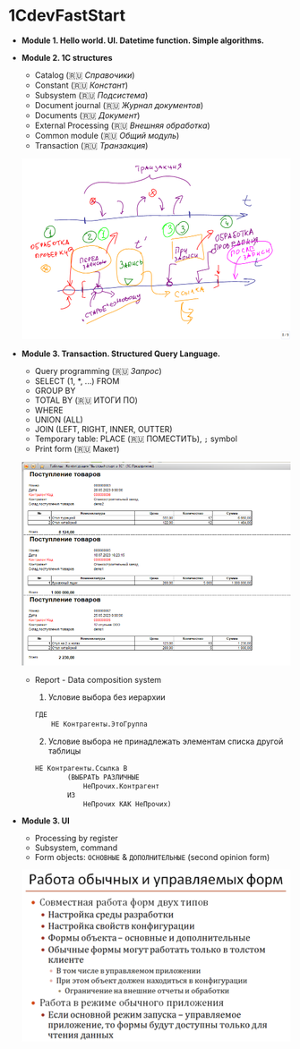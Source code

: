 # 1CdevFastStart

+ **Module 1. Hello world. UI. Datetime function. Simple algorithms.**

+ **Module 2. 1C structures**
    + Catalog (🇷🇺 *Справочики*)
    + Constant (🇷🇺 *Констант*)
    + Subsystem (🇷🇺 *Подсистема*)
    + Document journal (🇷🇺 *Журнал документов*)
    + Documents (🇷🇺 *Документ*)
    + External Processing (🇷🇺 *Внешняя обработка*)
    + Common module (🇷🇺 *Общий модуль*)
    + Transaction (🇷🇺 *Транзакция*)

    ![Alt text](./M2P9/M2C9TRANSACTION.png)

+ **Module 3. Transaction. Structured Query Language.**
    + Query programming (🇷🇺 *Запрос*)
    + SELECT (1, *, ...) FROM
    + GROUP BY
    + TOTAL BY (🇷🇺 ИТОГИ ПО)
    + WHERE
    + UNION (ALL)
    + JOIN (LEFT, RIGHT, INNER, OUTTER)
    + Temporary table: PLACE (🇷🇺 ПОМЕСТИТЬ), `;` symbol
    + Print form (🇷🇺 Макет)

    ![Alt text](./M3P7/M3P71-result.PNG)

    + Report - Data composition system
        
        1. Условие выбора без иерархии
        ```sql
        ГДЕ
            НЕ Контрагенты.ЭтоГруппа
        ```
        2. Условие выбора не принадлежать элементам списка другой таблицы
        ```
        НЕ Контрагенты.Ссылка В
                (ВЫБРАТЬ РАЗЛИЧНЫЕ
                    НеПрочих.Контрагент
                ИЗ
                    НеПрочих КАК НеПрочих)
        ```

+ **Module 3. UI**
    + Processing by register
    + Subsystem, command
    + Form objects: `ОСНОВНЫЕ` & `ДОПОЛНИТЕЛЬНЫЕ` (second opinion form)

    ![Alt text](./M4P3/WorkingForm.png)

    